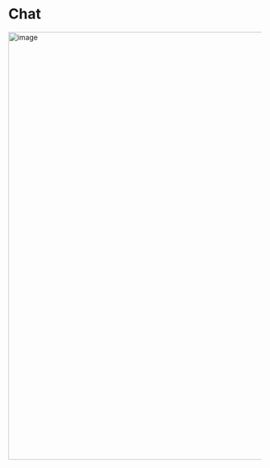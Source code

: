 # Chat

<img width="924" height="851" alt="image" src="https://github.com/user-attachments/assets/bedb16b4-5a6e-4cac-b492-98c0c32ffcbf" />
